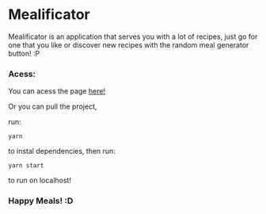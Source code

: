 # Mealificator

Mealificator is an application that serves you with a lot of recipes, just go for one that you like
or discover new recipes with the random meal generator button! :P

### Acess: 

  You can acess the page [here!](https://giovanniluro.github.io/Mealificator)

  Or you can pull the project,

  run:
  ```
  yarn
  ```

  to instal dependencies, then run:
  ```
  yarn start
  ```

  to run on localhost!

### Happy Meals! :D



